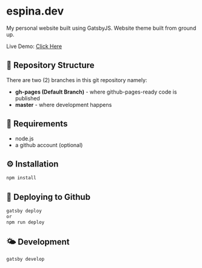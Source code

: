 # espina.dev
My personal website built using GatsbyJS. Website theme built from ground up.

Live Demo: [Click Here](http://espina.dev)

## 🧀 Repository Structure
There are two (2) branches in this git repository namely:
- **gh-pages (Default Branch)** - where github-pages-ready code is published
- **master** - where development happens


## 🥤 Requirements
- node.js
- a github account (optional)

## ⚙ Installation
```bash
npm install
```

## 🚀 Deploying to Github
```bash
gatsby deploy
or
npm run deploy
```

## 🌤 Development
```bash
gatsby develop
```
